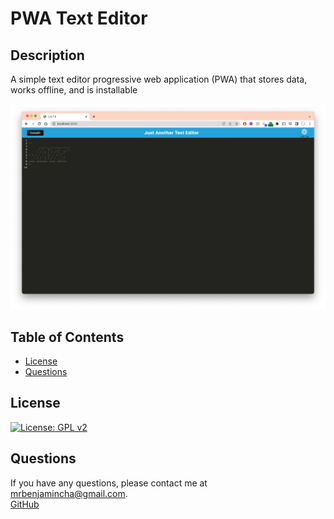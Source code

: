 # PWA Text Editor

## Description

A simple text editor progressive web application (PWA) that stores data, works offline, and is installable

![App Screenshot](./JATE.png)

## Table of Contents

- [License](#license)
- [Questions](#questions)

## License

[![License: GPL v2](https://img.shields.io/badge/License-GPL_v2-blue.svg)](https://www.gnu.org/licenses/old-licenses/gpl-2.0.en.html)

## Questions

If you have any questions, please contact me at [mrbenjamincha@gmail.com](mailto:mrbenjamincha@gmail.com).\
[GitHub](https://github.com/bencha27)
